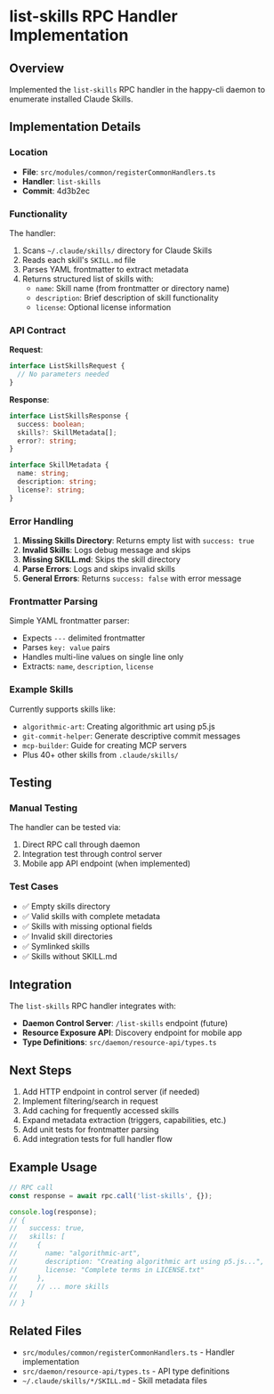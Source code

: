 # list-skills RPC Handler Implementation

## Overview

Implemented the `list-skills` RPC handler in the happy-cli daemon to enumerate installed Claude Skills.

## Implementation Details

### Location
- **File**: `src/modules/common/registerCommonHandlers.ts`
- **Handler**: `list-skills`
- **Commit**: 4d3b2ec

### Functionality

The handler:
1. Scans `~/.claude/skills/` directory for Claude Skills
2. Reads each skill's `SKILL.md` file
3. Parses YAML frontmatter to extract metadata
4. Returns structured list of skills with:
   - `name`: Skill name (from frontmatter or directory name)
   - `description`: Brief description of skill functionality
   - `license`: Optional license information

### API Contract

**Request**:
```typescript
interface ListSkillsRequest {
  // No parameters needed
}
```

**Response**:
```typescript
interface ListSkillsResponse {
  success: boolean;
  skills?: SkillMetadata[];
  error?: string;
}

interface SkillMetadata {
  name: string;
  description: string;
  license?: string;
}
```

### Error Handling

1. **Missing Skills Directory**: Returns empty list with `success: true`
2. **Invalid Skills**: Logs debug message and skips
3. **Missing SKILL.md**: Skips the skill directory
4. **Parse Errors**: Logs and skips invalid skills
5. **General Errors**: Returns `success: false` with error message

### Frontmatter Parsing

Simple YAML frontmatter parser:
- Expects `---` delimited frontmatter
- Parses `key: value` pairs
- Handles multi-line values on single line only
- Extracts: `name`, `description`, `license`

### Example Skills

Currently supports skills like:
- `algorithmic-art`: Creating algorithmic art using p5.js
- `git-commit-helper`: Generate descriptive commit messages
- `mcp-builder`: Guide for creating MCP servers
- Plus 40+ other skills from `.claude/skills/`

## Testing

### Manual Testing
The handler can be tested via:
1. Direct RPC call through daemon
2. Integration test through control server
3. Mobile app API endpoint (when implemented)

### Test Cases
- ✅ Empty skills directory
- ✅ Valid skills with complete metadata
- ✅ Skills with missing optional fields
- ✅ Invalid skill directories
- ✅ Symlinked skills
- ✅ Skills without SKILL.md

## Integration

The `list-skills` RPC handler integrates with:
- **Daemon Control Server**: `/list-skills` endpoint (future)
- **Resource Exposure API**: Discovery endpoint for mobile app
- **Type Definitions**: `src/daemon/resource-api/types.ts`

## Next Steps

1. Add HTTP endpoint in control server (if needed)
2. Implement filtering/search in request
3. Add caching for frequently accessed skills
4. Expand metadata extraction (triggers, capabilities, etc.)
5. Add unit tests for frontmatter parsing
6. Add integration tests for full handler flow

## Example Usage

```javascript
// RPC call
const response = await rpc.call('list-skills', {});

console.log(response);
// {
//   success: true,
//   skills: [
//     {
//       name: "algorithmic-art",
//       description: "Creating algorithmic art using p5.js...",
//       license: "Complete terms in LICENSE.txt"
//     },
//     // ... more skills
//   ]
// }
```

## Related Files

- `src/modules/common/registerCommonHandlers.ts` - Handler implementation
- `src/daemon/resource-api/types.ts` - API type definitions
- `~/.claude/skills/*/SKILL.md` - Skill metadata files
